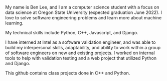 My name is Ben Lee, and I am a computer science student with a focus on data science at Oregon State University (expected graduation June 2022). I love to solve software engineering problems and learn more about machine learning.

My technical skills include Python, C++, Javascript, and Django.

I have interned at Intel as a software validation engineer, and was able to build my interpersonal skills, adaptability, and ability to work within a group of software engineers on new and existing projects. I worked on internal tools to help with validation testing and a web project that utilized Python and Django.

This github contains class projects done in C++ and Python.
